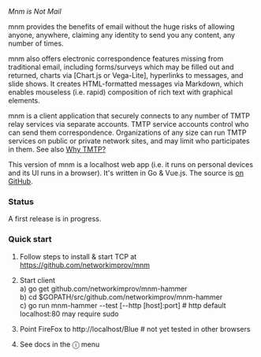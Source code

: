 _Mnm is Not Mail_

mnm provides the benefits of email without the huge risks of allowing 
anyone, anywhere, claiming any identity to send you any content, any number of times. 

mnm also offers electronic correspondence features missing from traditional email, 
including forms/surveys which may be filled out and returned, 
charts via [Chart.js or Vega-Lite], hyperlinks to messages, and slide shows. 
It creates HTML-formatted messages via Markdown, which enables 
mouseless (i.e. rapid) composition of rich text with graphical elements. 

mnm is a client application that securely connects to 
any number of TMTP relay services via separate accounts. 
TMTP service accounts control who can send them correspondence. 
Organizations of any size can run TMTP services on public or private network sites, 
and may limit who participates in them. 
See also [Why TMTP?](https://github.com/networkimprov/mnm/blob/master/Rationale.md) 

This version of mnm is a localhost web app (i.e. it runs on personal devices and its UI runs 
in a browser). 
It's written in Go &amp; Vue.js. 
The source is [on GitHub](https://github.com/networkimprov/mnm-hammer). 

### Status

A first release is in progress.

### Quick start

1. Follow steps to install & start TCP at https://github.com/networkimprov/mnm

1. Start client  
a) go get github.com/networkimprov/mnm-hammer  
b) cd $GOPATH/src/github.com/networkimprov/mnm-hammer  
c) go run mnm-hammer --test [--http [host]:port] # http default localhost:80 may require sudo

1. Point FireFox to http://localhost/Blue # not yet tested in other browsers

1. See docs in the &#9432; menu
